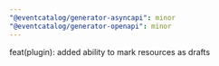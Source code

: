 ```yaml
---
"@eventcatalog/generator-asyncapi": minor
"@eventcatalog/generator-openapi": minor
---
```


feat(plugin): added ability to mark resources as drafts
